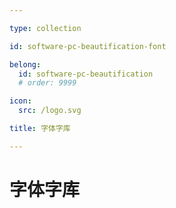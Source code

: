 ```yaml
---

type: collection

id: software-pc-beautification-font

belong:
  id: software-pc-beautification
  # order: 9999

icon:
  src: /logo.svg

title: 字体字库

---
```


# 字体字库

<ShowBreadcrumb />

<ShowResources />
